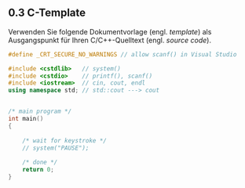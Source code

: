 ## 0.3 C-Template

Verwenden Sie folgende Dokumentvorlage (engl. *template*) als Ausgangspunkt für Ihren C/C++-Quelltext (engl. *source code*).

```c++
#define _CRT_SECURE_NO_WARNINGS // allow scanf() in Visual Studio

#include <cstdlib>   // system()
#include <cstdio>    // printf(), scanf()
#include <iostream>  // cin, cout, endl
using namespace std; // std::cout ---> cout


/* main program */
int main()
{
    
    /* wait for keystroke */
    // system("PAUSE");
    
    /* done */
    return 0;
}
```